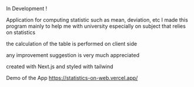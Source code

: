 In Development !

Application for computing statistic such as mean, deviation, etc
I made this program mainly to help me with university especially on subject that relies on statistics

the calculation of the table is performed on client side

any improvement suggestion is very much appreciated

created with Next.js and styled with tailwind

Demo of the App
https://statistics-on-web.vercel.app/
